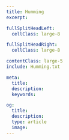 ```yaml
---
title: Humming
excerpt:

fullSplitHeadLeft:
  cellClass: large-8

fullSplitHeadRight:
  cellClass: large-8

contentClass: large-5
include: Humming.txt

meta:
  title:
  description:
  keywords:

og:
  title:
  description:
  type: article
  image:
---
```

